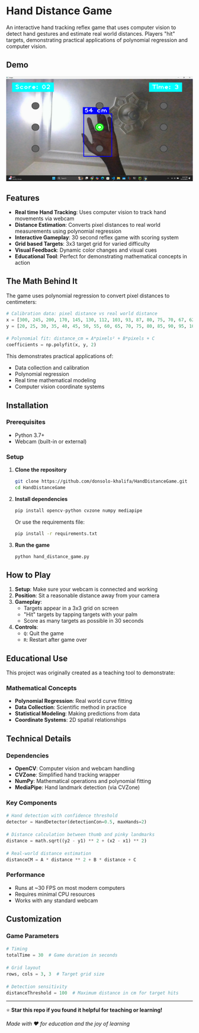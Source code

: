 # Hand Distance Game 

An interactive hand tracking reflex game that uses computer vision to detect hand gestures and estimate real world distances. Players "hit" targets, demonstrating practical applications of polynomial regression and computer vision.

## Demo

![Game Preview](thumbnail.png)


## Features

- **Real time Hand Tracking**: Uses computer vision to track hand movements via webcam
- **Distance Estimation**: Converts pixel distances to real world measurements using polynomial regression
- **Interactive Gameplay**: 30 second reflex game with scoring system
- **Grid based Targets**: 3x3 target grid for varied difficulty
- **Visual Feedback**: Dynamic color changes and visual cues
- **Educational Tool**: Perfect for demonstrating mathematical concepts in action

## The Math Behind It

The game uses polynomial regression to convert pixel distances to centimeters:

```python
# Calibration data: pixel distance vs real world distance
x = [300, 245, 200, 170, 145, 130, 112, 103, 93, 87, 80, 75, 70, 67, 62, 59, 57]  # pixels
y = [20, 25, 30, 35, 40, 45, 50, 55, 60, 65, 70, 75, 80, 85, 90, 95, 100]      # cm

# Polynomial fit: distance_cm = A*pixels² + B*pixels + C
coefficients = np.polyfit(x, y, 2)
```

This demonstrates practical applications of:
- Data collection and calibration
- Polynomial regression
- Real time mathematical modeling
- Computer vision coordinate systems

## Installation

### Prerequisites

- Python 3.7+
- Webcam (built-in or external)

### Setup

1. **Clone the repository**
   ```bash
   git clone https://github.com/donsolo-khalifa/HandDistanceGame.git
   cd HandDistanceGame
   ```

2. **Install dependencies**
   ```bash
   pip install opencv-python cvzone numpy mediapipe
   ```

   Or use the requirements file:
   ```bash
   pip install -r requirements.txt
   ```

3. **Run the game**
   ```bash
   python hand_distance_game.py
   ```

## How to Play

1. **Setup**: Make sure your webcam is connected and working
2. **Position**: Sit a reasonable distance away from your camera 
3. **Gameplay**: 
   - Targets appear in a 3x3 grid on screen
   - "Hit" targets by tapping targets with your palm
   - Score as many targets as possible in 30 seconds
4. **Controls**:
   - `Q`: Quit the game
   - `R`: Restart after game over

## Educational Use

This project was originally created as a teaching tool to demonstrate:

### Mathematical Concepts
- **Polynomial Regression**: Real world curve fitting
- **Data Collection**: Scientific method in practice  
- **Statistical Modeling**: Making predictions from data
- **Coordinate Systems**: 2D spatial relationships

## Technical Details

### Dependencies
- **OpenCV**: Computer vision and webcam handling
- **CVZone**: Simplified hand tracking wrapper
- **NumPy**: Mathematical operations and polynomial fitting
- **MediaPipe**: Hand landmark detection (via CVZone)

### Key Components
```python
# Hand detection with confidence threshold
detector = HandDetector(detectionCon=0.5, maxHands=2)

# Distance calculation between thumb and pinky landmarks
distance = math.sqrt((y2 - y1) ** 2 + (x2 - x1) ** 2)

# Real-world distance estimation
distanceCM = A * distance ** 2 + B * distance + C
```

### Performance
- Runs at ~30 FPS on most modern computers
- Requires minimal CPU resources
- Works with any standard webcam

## Customization

### Game Parameters
```python
# Timing
totalTime = 30  # Game duration in seconds

# Grid layout
rows, cols = 3, 3  # Target grid size

# Detection sensitivity
distanceThreshold = 100  # Maximum distance in cm for target hits
```


---

⭐ **Star this repo if you found it helpful for teaching or learning!**

*Made with ❤️ for education and the joy of learning*